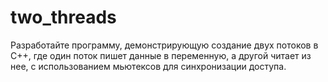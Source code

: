 # two_threads

Разработайте программу, демонстрирующую создание двух потоков в C++, где один поток пишет данные в переменную, а другой читает из нее, с использованием мьютексов для синхронизации доступа.
